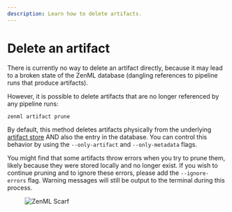 ```yaml
---
description: Learn how to delete artifacts.
---
```


# Delete an artifact

There is currently no way to delete an artifact directly, because it may lead to
a broken state of the ZenML database (dangling references to pipeline runs that produce artifacts).

However, it is possible to delete artifacts that are no longer referenced by any pipeline runs:

```shell
zenml artifact prune
```

By default, this method deletes artifacts physically from the underlying [artifact store](../../component-guide/artifact-stores/artifact-stores.md)
AND also the entry in the database. You can control this behavior by using the
`--only-artifact` and `--only-metadata` flags.

You might find that some artifacts throw errors when you try to prune them,
likely because they were stored locally and no longer exist. If you wish to
continue pruning and to ignore these errors, please add the `--ignore-errors`
flag. Warning messages will still be output to the terminal during this process.

<figure><img src="https://static.scarf.sh/a.png?x-pxid=f0b4f458-0a54-4fcd-aa95-d5ee424815bc" alt="ZenML Scarf"><figcaption></figcaption></figure>
